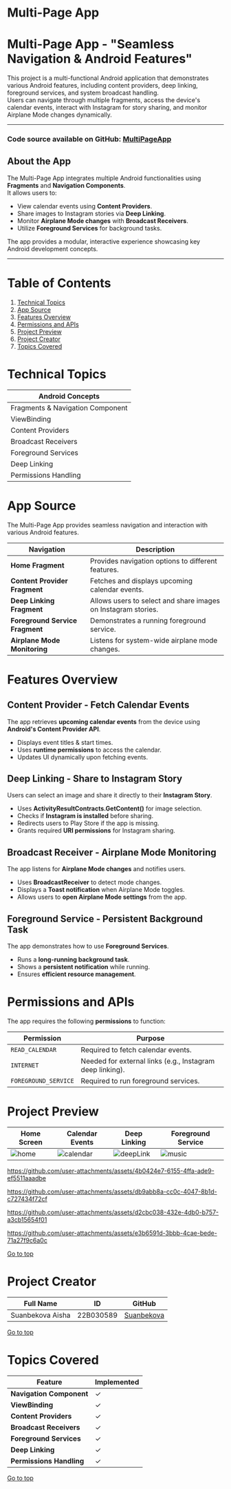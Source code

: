 # Multi-Page App

# Multi-Page App - "Seamless Navigation & Android Features"

This project is a multi-functional Android application that demonstrates various Android features, including content providers, deep linking, foreground services, and system broadcast handling.  
Users can navigate through multiple fragments, access the device's calendar events, interact with Instagram for story sharing, and monitor Airplane Mode changes dynamically.

****

### Code source available on GitHub: [MultiPageApp](https://github.com/Sunbekova/Multi-Page_App)

## About the App  
The Multi-Page App integrates multiple Android functionalities using **Fragments** and **Navigation Components**.  
It allows users to:
- View calendar events using **Content Providers**.
- Share images to Instagram stories via **Deep Linking**.
- Monitor **Airplane Mode changes** with **Broadcast Receivers**.
- Utilize **Foreground Services** for background tasks.

The app provides a modular, interactive experience showcasing key Android development concepts.

****

# Table of Contents
1. [Technical Topics](#technical-topics)
2. [App Source](#app-source)
3. [Features Overview](#features-overview)
4. [Permissions and APIs](#permissions-and-apis)
5. [Project Preview](#project-preview)
6. [Project Creator](#project-creator)
7. [Topics Covered](#topics-covered)


# Technical Topics
| Android Concepts |
|-----------------|
| Fragments & Navigation Component |
| ViewBinding |
| Content Providers |
| Broadcast Receivers |
| Foreground Services |
| Deep Linking |
| Permissions Handling |

# App Source
The Multi-Page App provides seamless navigation and interaction with various Android features.  

| Navigation | Description |
|------------|-------------|
| **Home Fragment** | Provides navigation options to different features. |
| **Content Provider Fragment** | Fetches and displays upcoming calendar events. |
| **Deep Linking Fragment** | Allows users to select and share images on Instagram stories. |
| **Foreground Service Fragment** | Demonstrates a running foreground service. |
| **Airplane Mode Monitoring** | Listens for system-wide airplane mode changes. |

# Features Overview

## Content Provider - Fetch Calendar Events
The app retrieves **upcoming calendar events** from the device using **Android's Content Provider API**.

- Displays event titles & start times.  
- Uses **runtime permissions** to access the calendar.  
- Updates UI dynamically upon fetching events.

## Deep Linking - Share to Instagram Story
Users can select an image and share it directly to their **Instagram Story**.

- Uses **ActivityResultContracts.GetContent()** for image selection.  
- Checks if **Instagram is installed** before sharing.  
- Redirects users to Play Store if the app is missing.  
- Grants required **URI permissions** for Instagram sharing.

## Broadcast Receiver - Airplane Mode Monitoring
The app listens for **Airplane Mode changes** and notifies users.

- Uses **BroadcastReceiver** to detect mode changes.  
- Displays a **Toast notification** when Airplane Mode toggles.  
- Allows users to **open Airplane Mode settings** from the app.

## Foreground Service - Persistent Background Task
The app demonstrates how to use **Foreground Services**.

- Runs a **long-running background task**.  
- Shows a **persistent notification** while running.  
- Ensures **efficient resource management**.

# Permissions and APIs

The app requires the following **permissions** to function:

| Permission | Purpose |
|------------|---------|
| `READ_CALENDAR` | Required to fetch calendar events. |
| `INTERNET` | Needed for external links (e.g., Instagram deep linking). |
| `FOREGROUND_SERVICE` | Required to run foreground services. |

# Project Preview

| **Home Screen** | **Calendar Events** |  **Deep Linking** | **Foreground Service** | 
|----------------|----------------------|-------------------|--------------------------| 
| ![home](https://github.com/user-attachments/assets/afce96d1-c060-42b2-a310-a09333d1778c) | ![calendar](https://github.com/user-attachments/assets/4379f75b-1589-4fdf-a09d-09cd4e0359ec) | ![deepLink](https://github.com/user-attachments/assets/08f2de52-2c0a-4da6-8d60-ef8f2c23ef16) | ![music](https://github.com/user-attachments/assets/56d0dfca-4731-447d-80d0-f77d60003626) |



https://github.com/user-attachments/assets/4b0424e7-6155-4ffa-ade9-ef5511aaadbe



https://github.com/user-attachments/assets/db9abb8a-cc0c-4047-8b1d-c727434f72cf



https://github.com/user-attachments/assets/d2cbc038-432e-4db0-b757-a3cb15654f01



https://github.com/user-attachments/assets/e3b6591d-3bbb-4cae-bede-71a27f9c6a0c



[Go to top](#multi-page-app)

# Project Creator
| Full Name | ID | GitHub |
|-----------|----|--------|
| Suanbekova Aisha | 22B030589 | [Suanbekova](https://github.com/Sunbekova/) |

[Go to top](#multi-page-app)

# Topics Covered

| Feature                    | Implemented |
|----------------------------|-------------|
| **Navigation Component**    | ✓ |
| **ViewBinding**             | ✓ |
| **Content Providers**       | ✓ |
| **Broadcast Receivers**     | ✓ |
| **Foreground Services**     | ✓ |
| **Deep Linking**            | ✓ |
| **Permissions Handling**    | ✓ |

[Go to top](#multi-page-app)
